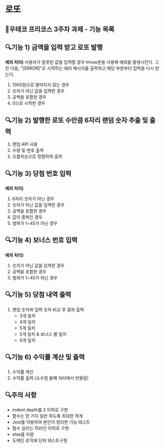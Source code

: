 # 로또
## 🚀우테코 프리코스 3주차 과제 - 기능 목록

## 🔍기능 1) 금액을 입력 받고 로또 발행
**예외 처리)**
사용자가 잘못된 값을 입력할 경우 throw문을 사용해 예외를 발생시킨다. 그런 다음, "[ERROR]"로 시작하는 에러 메시지를 출력하고 해당 부분부터 입력을 다시 받는다.

1) 1000원으로 떨어지지 않는 경우
2) 숫자가 아닌 값을 입력한 경우
3) 공백을 포함한 경우
4) 0으로 시작한 경우

## 🔍기능 2) 발행한 로또 수만큼 6자리 랜덤 숫자 추출 및 출력
1) 랜덤 API 사용
2) 수량 및 번호 출력
3) 오름차순으로 정렬하여 출력

## 🔍기능 3) 당첨 번호 입력
**예외 처리)**
1) 6자리 숫자가 아닌 경우
2) 숫자가 아닌 값을 입력한 경우
3) 공백을 포함한 경우
4) 값이 중복인 경우
5) 범위가 1~45가 아닌 경우

## 🔍기능 4) 보너스 번호 입력
**예외 처리)**
1) 숫자가 아닌 값을 입력한 경우
2) 공백을 포함한 경우
3) 범위가 1~45가 아닌 경우

## 🔍기능 5) 당첨 내역 출력
1) 랜덤 숫자와 입력 숫자 비교 후 결과 출력
    - 3개 일치
    - 4개 일치
    - 5개 일치
    - 5개 일치 & 보너스 볼 일치
    - 6개 일치

## 🔍기능 6) 수익률 계산 및 출력
1) 수익률 계산
2) 수익률 출력 (소수점 둘째 자리에서 반올림)

## 🔍주의 사항
- indent depth를 2 이하로 구현
- 함수는 한 가지 일만 하도록 최대한 작게
- Jest를 이용하여 본인이 정리한 기능 테스트
- 함수 길이는 15라인 이하로 구현
- else를 지양
- 도메인 로직에 단위 테스트구현 

